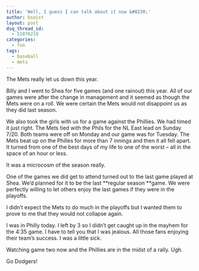 ```yaml
---
title: 'Well, I guess I can talk about it now &#8230;'
author: bsoist
layout: post
dsq_thread_id:
  - 51076218
categories:
  - fun
tags:
  - baseball
  - mets
---
```

The Mets really let us down this year. 

Billy and I went to Shea for five games (and one rainout) this year. All of our games were after the change in management and it seemed as though the Mets were on a roll. We were certain the Mets would not disappoint us as they did last season. 

We also took the girls with us for a game against the Phillies. We had timed it just right. The Mets tied with the Phils for the NL East lead on Sunday 7/20. Both teams were off on Monday and our game was for Tuesday. The Mets beat up on the Philles for more than 7 innings and then it all fell apart. It turned from one of the best days of my life to one of the worst &#8211; all in the space of an hour or less. 

It was a microcosm of the season really.

One of the games we did get to attend turned out to the last game played at Shea. We&#8217;d planned for it to be the last **regular season **game. We were perfectly willing to let others enjoy the last games if they were in the playoffs. 

I didn&#8217;t expect the Mets to do much in the playoffs but I wanted them to prove to me that they would not collapse again. 

I was in Philly today. I left by 3 so I didn&#8217;t get caught up in the mayhem for the 4:35 game. I have to tell you that I was jealous. All those fans enjoying their team&#8217;s success. I was a little sick. 

Watching game two now and the Phillies are in the midst of a rally. Ugh.

Go Dodgers!
